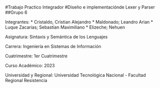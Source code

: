 #Trabajo Practico Integrador 
#Diseño e implementaciónde Lexer y Parser
##Grupo 6

Integrantes:
          * Cristaldo, Cristian Alejandro
          * Maldonado; Leandro Arian
          * Luque Zacarias; Sebastian Maximiliano
          * Elizeche; Nehuen

Asignatura:   Sintaxis y Semántica de los Lenguajes

Carrera:   Ingeniería en Sistemas de Información

Cuatrimestre:   1er Cuatrimestre

Curso Académico:   2023

Universidad y Regional: Universidad Tecnológica Nacional - Facultad Regional Resistencia
